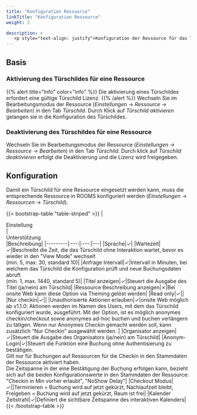```yaml
---
title: "Konfiguration Ressource"
linkTitle: "Konfiguration Ressource"
weight: 2

description: >
   <p style="text-align: justify">Konfiguration der Ressource für das Türschild</p>
---
```


## Basis
### Aktivierung des Türschildes für eine Ressource
{{% alert title="Info" color="info" %}}
Die aktivierung eines Türschildes erfordert eine gültige Türschild Lizenz.
{{% /alert %}}
Wechseln Sie im Bearbeitungsmodus der Ressource (*Einstellungen* &rarr; *Ressource* &rarr; *Bearbeiten*) in den Tab *Türschild*.
Durch Klick auf *Türschild aktivieren* gelangen sie in die Konfiguration des Türschildes.

### Deaktivierung des Türschildes für eine Ressource
Wechseln Sie im Bearbeitungsmodus der Ressource (*Einstellungen* &rarr; *Ressource* &rarr; *Bearbeiten*) in den Tab *Türschild*.
Durch klick auf *Türschild deaktivieren* erfolgt die Deaktivierung und die Lizenz wird freigegeben.

## Konfiguration

Damit ein Türschild für eine Ressource eingesetzt werden kann, muss die entsprechende Ressource in ROOMS konfiguriert werden (*Einstellungen* &rarr; *Ressourcen* &rarr; *Türschild*).   

{{< bootstrap-table "table-striped" >}}
|<div style="width:270px">Einstellung</div>|<div style="width:150px">Unterstützung</div>|Beschreibung|
|---------|:---:|:---:|---|
|Sprache|&#10003;|
|Wartezeit|&#10003;|Beschreibt die Zeit, die das Türschild ohne Interaktion wartet, bevor es wieder in den "View Mode" wechselt</br>(min. 5, max. 30, standard 10)|
|Anfrage Intervall|&#10003;|Intervall in Minuten, bei welchem das Türschild die Konfiguration prüft und neue Buchungsdaten abruft</br>(min. 1, max. 1440, standard 5)|
|Titel anzeigen|&#10003;|Steuert die Ausgabe des Titel (ja/nein) am Türschild|
|Ressource Beschreibung anzeigen|&#10007;|Bei onsite Web kann diese Option via Theming gelöst werden|
|Read only|&#10003;||
|Nur checkin|&#10003;||
|Unauthorisierte Aktionen erlauben|&#10003;|onsite Web möglich ab v1.1.0: Aktionen werden im Namen des Users, mit dem das Türschild konfiguriert wurde, ausgeführt.  Mit der Option, ist es möglich anonymes checkin/checkout sowie anonymes ad-hoc buchen und buchen verlängern zu tätigen. Wenn nur Anonymes Checkin gemacht werden soll, kann zusätzlich “Nur Checkin” ausgewählt werden. |
|Organisator anzeigen|&#10003;|Steuert die Ausgabe des Organisators (ja/nein) am Türschild|
|Anonym-Login|&#10003;|Steuert die Funktion eine Buchung ohne Authentisierung zu bestätigen. </br> Gilt nur für Buchungen auf Ressourcen für die Checkin in den Stammdaten der Ressource aktiviert haben. </br> Die Zeitspanne in der eine Bestätigung der Buchung erfolgen kann, bezieht sich auf die beiden Konfigurationswerte in den Stammdaten der Ressource: "Checkin in Min vorher erlaubt", "NoShow Delay"|
|Checkout Modus|&#10003;||Terminieren = Buchung wird auf jetzt gekürzt, Nachlaufzeit bleibt, Freigeben = Buchung wird auf jetzt gekürzt, Raum ist frei| 
|Kalender Zeitstrahl|&#10003;|Definiert die sichtbare Zeitspanne des interaktiven Kalenders|
{{< /bootstrap-table >}}
